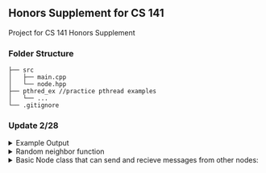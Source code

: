 ## Honors Supplement for CS 141
Project for CS 141 Honors Supplement

### Folder Structure

```
├── src
│   ├── main.cpp
│   └── node.hpp
├── pthred_ex //practice pthread examples
│   └── ...
└── .gitignore
```

### Update 2/28

<details>
<summary> Example Output </summary>
<br>

```
Node 1 added
Node 2 added
Node 3 added
Adding Random Neighbors
Edge from Node 1 to Node 2 added
Edge from Node 2 to Node 3 added
Node 1 is waiting
Node 3 is waiting
Node 1 is activated, setting accumulated to 1
Node 1 is running
Node 1 is sending a message to Node2
Accumulated value for Node 1 is 1
Weight for Node 1 to Node 2 is 4
Message is 4
Node 2 is activated, setting accumulated to 4
Node 2 is running
Node 2 is sending a message to Node3
Accumulated value for Node 2 is 4
Weight for Node 2 to Node 3 is 3
Message is 12
Node 3 is activated, setting accumulated to 12
Node 3 is running
Total Value is 12
```
</details>

<details>
<summary> Random neighbor function </summary>
<br>

- This funciton still needs adjustments to avoid repeat edges

```cpp
void random_neighbors(vector<Node *> nodes, int number_neighbors) {
  cout << "Adding Random Neighbors\n";
  int size = nodes.size();
  int i = 0;
  while (i < number_neighbors) {
    int from = rand() % size;
    int to = rand() % size;
    if (from == to) {
      continue;
    }

    nodes[from]->add_neighbor(nodes[to], rand() % 5 + 1);
    cout << "Edge from Node " << from + 1 << " to Node " << to + 1
         << " added\n";
    i++;
  }
}
```
</details>
<details>
<summary>Basic Node class that can send and recieve messages from other nodes:</summary>
<br>

```cpp
class Node{
    Node(int _id);
    ~Node();

    void add_neighbor(Node *neighbor, double weight);
    void* run();
    void start_thread();
    void join_thread();
    void activate();
    void deactivate();
    static void* thread_helper(void* instance);
}
```
</details>


